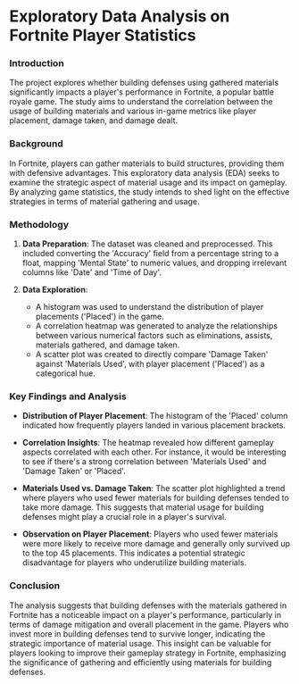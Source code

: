 # Exploratory Data Analysis on Fortnite Player Statistics

### Introduction

The project explores whether building defenses using gathered materials significantly impacts a player's performance in Fortnite, a popular battle royale game. The study aims to understand the correlation between the usage of building materials and various in-game metrics like player placement, damage taken, and damage dealt.

### Background

In Fortnite, players can gather materials to build structures, providing them with defensive advantages. This exploratory data analysis (EDA) seeks to examine the strategic aspect of material usage and its impact on gameplay. By analyzing game statistics, the study intends to shed light on the effective strategies in terms of material gathering and usage.

### Methodology

1. **Data Preparation**: The dataset was cleaned and preprocessed. This included converting the 'Accuracy' field from a percentage string to a float, mapping 'Mental State' to numeric values, and dropping irrelevant columns like 'Date' and 'Time of Day'.

2. **Data Exploration**:
   - A histogram was used to understand the distribution of player placements ('Placed') in the game.
   - A correlation heatmap was generated to analyze the relationships between various numerical factors such as eliminations, assists, materials gathered, and damage taken.
   - A scatter plot was created to directly compare 'Damage Taken' against 'Materials Used', with player placement ('Placed') as a categorical hue.

### Key Findings and Analysis

- **Distribution of Player Placement**: The histogram of the 'Placed' column indicated how frequently players landed in various placement brackets.

- **Correlation Insights**: The heatmap revealed how different gameplay aspects correlated with each other. For instance, it would be interesting to see if there's a strong correlation between 'Materials Used' and 'Damage Taken' or 'Placed'.

- **Materials Used vs. Damage Taken**: The scatter plot highlighted a trend where players who used fewer materials for building defenses tended to take more damage. This suggests that material usage for building defenses might play a crucial role in a player's survival.

- **Observation on Player Placement**: Players who used fewer materials were more likely to receive more damage and generally only survived up to the top 45 placements. This indicates a potential strategic disadvantage for players who underutilize building materials.

### Conclusion

The analysis suggests that building defenses with the materials gathered in Fortnite has a noticeable impact on a player's performance, particularly in terms of damage mitigation and overall placement in the game. Players who invest more in building defenses tend to survive longer, indicating the strategic importance of material usage. This insight can be valuable for players looking to improve their gameplay strategy in Fortnite, emphasizing the significance of gathering and efficiently using materials for building defenses.
